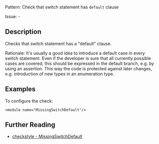Pattern: Check that switch statement has `default` clause

Issue: -

## Description

Checks that switch statement has a "default" clause. 

Rationale: It's usually a good idea to introduce a default case in every switch statement. Even if the developer is sure that all currently possible cases are covered, this should be expressed in the default branch, e.g. by using an assertion. This way the code is protected against later changes, e.g. introduction of new types in an enumeration type. 

## Examples

To configure the check: 
    
    
    <module name="MissingSwitchDefault"/>

## Further Reading

* [checkstyle - MissingSwitchDefault](http://checkstyle.sourceforge.net/config_coding.html#MissingSwitchDefault)